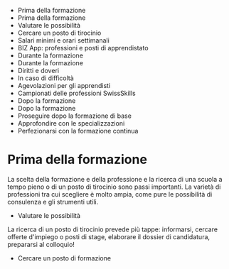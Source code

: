   * Prima della formazione
  * Prima della formazione
  * Valutare le possibilità
  * Cercare un posto di tirocinio
  * Salari minimi e orari settimanali
  * BIZ App: professioni e posti di apprendistato
  * Durante la formazione
  * Durante la formazione
  * Diritti e doveri
  * In caso di difficoltà
  * Agevolazioni per gli apprendisti
  * Campionati delle professioni SwissSkills
  * Dopo la formazione
  * Dopo la formazione
  * Proseguire dopo la formazione di base
  * Approfondire con le specializzazioni
  * Perfezionarsi con la formazione continua

#  Prima della formazione

La scelta della formazione e della professione e la ricerca di una scuola a
tempo pieno o di un posto di tirocinio sono passi importanti. La varietà di
professioni tra cui scegliere è molto ampia, come pure le possibilità di
consulenza e gli strumenti utili.

  * Valutare le possibilità

  
La ricerca di un posto di tirocinio prevede più tappe: informarsi, cercare
offerte d'impiego o posti di stage, elaborare il dossier di candidatura,
prepararsi al colloquio!

  * Cercare un posto di formazione

